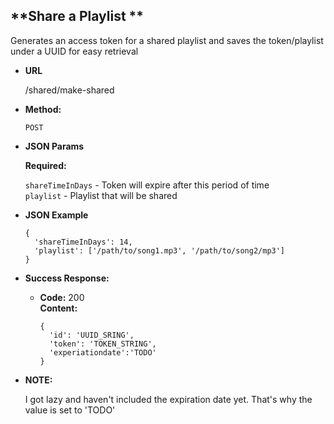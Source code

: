 **Share a Playlist **
----
  Generates an access token for a shared playlist and saves the token/playlist under a UUID for easy retrieval

* **URL**

  /shared/make-shared

* **Method:**

  `POST`

*  **JSON Params**

   **Required:**

   `shareTimeInDays` - Token will expire after this period of time<br />
   `playlist` - Playlist that will be shared


* **JSON Example**

  ```
  {
    'shareTimeInDays': 14,
    'playlist': ['/path/to/song1.mp3', '/path/to/song2/mp3']
  }
  ```

* **Success Response:**

  * **Code:** 200 <br />
    **Content:**

    ```
    {
      'id': 'UUID_SRING',
      'token': 'TOKEN_STRING',
      'experiationdate':'TODO'
    }
    ```

* **NOTE:**

  I got lazy and haven't included the expiration date yet. That's why the value is set to 'TODO'
